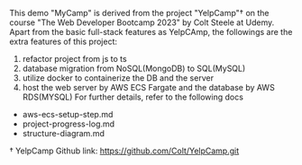 This demo "MyCamp" is derived from the project "YelpCamp"† on the course "The Web Developer Bootcamp 2023" by Colt Steele at Udemy.
Apart from the basic full-stack features as YelpCAmp, the followings are the extra features of this project:
1. refactor project from js to ts
2. database migration from NoSQL(MongoDB) to SQL(MySQL)
3. utilize docker to containerize the DB and the server
4. host the web server by AWS ECS Fargate and the database by AWS RDS(MYSQL)
For further details, refer to the following docs
- aws-ecs-setup-step.md 
- project-progress-log.md 
- structure-diagram.md 

† YelpCamp Github link: https://github.com/Colt/YelpCamp.git
